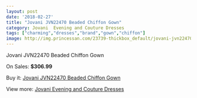 ```yaml
---
layout: post
date: '2018-02-27'
title: "Jovani JVN22470 Beaded Chiffon Gown"
category: Jovani  Evening and Couture Dresses
tags: ["charming","dresses","brand","gown","chiffon"]
image: http://img.princessan.com/23739-thickbox_default/jovani-jvn22470-beaded-chiffon-gown.jpg
---
```

Jovani JVN22470 Beaded Chiffon Gown

On Sales: **$306.99**
<a href="https://www.princessan.com/en/10830-jovani-jvn22470-beaded-chiffon-gown.html"><amp-img layout="responsive" width="600" height="600" src="//img.princessan.com/23739-thickbox_default/jovani-jvn22470-beaded-chiffon-gown.jpg" alt="Jovani JVN22470 Beaded Chiffon Gown 0" /></a>

Buy it: [Jovani JVN22470 Beaded Chiffon Gown](https://www.princessan.com/en/10830-jovani-jvn22470-beaded-chiffon-gown.html "Jovani JVN22470 Beaded Chiffon Gown")

View more: [Jovani  Evening and Couture Dresses](https://www.princessan.com/en/83- "Jovani  Evening and Couture Dresses")